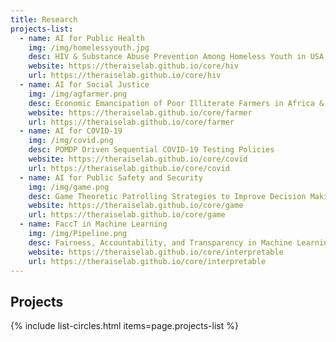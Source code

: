 ```yaml
---
title: Research
projects-list:
  - name: AI for Public Health
    img: /img/homelessyouth.jpg
    desc: HIV & Substance Abuse Prevention Among Homeless Youth in USA
    website: https://theraiselab.github.io/core/hiv
    url: https://theraiselab.github.io/core/hiv
  - name: AI for Social Justice
    img: /img/agfarmer.png
    desc: Economic Emancipation of Poor Illiterate Farmers in Africa & India
    website: https://theraiselab.github.io/core/farmer
    url: https://theraiselab.github.io/core/farmer
  - name: AI for COVID-19
    img: /img/covid.png
    desc: POMDP Driven Sequential COVID-19 Testing Policies
    website: https://theraiselab.github.io/core/covid
    url: https://theraiselab.github.io/core/covid
  - name: AI for Public Safety and Security
    img: /img/game.png
    desc: Game Theoretic Patrolling Strategies to Improve Decision Making of Security Officials
    website: https://theraiselab.github.io/core/game
    url: https://theraiselab.github.io/core/game
  - name: FaccT in Machine Learning
    img: /img/Pipeline.png
    desc: Fairness, Accountability, and Transparency in Machine Learning
    website: https://theraiselab.github.io/core/interpretable
    url: https://theraiselab.github.io/core/interpretable
---
```


## Projects

{% include list-circles.html items=page.projects-list %}
